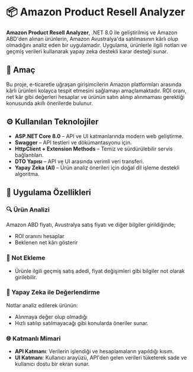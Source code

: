 # 📦 Amazon Product Resell Analyzer

**Amazon Product Resell Analyzer**, .NET 8.0 ile geliştirilmiş ve Amazon ABD'den alınan ürünlerin, Amazon Avustralya'da satılmasının kârlı olup olmadığını analiz eden bir uygulamadır. Uygulama, ürünlerle ilgili notları ve geçmiş verileri kullanarak yapay zeka destekli karar desteği sunar.

## 🎯 Amaç

Bu proje, e-ticaretle uğraşan girişimcilerin Amazon platformları arasında kârlı ürünleri kolayca tespit etmesini sağlamayı amaçlamaktadır. ROI oranı, net kâr gibi değerleri hesaplar ve ürünün satın alınıp alınmaması gerektiği konusunda akıllı önerilerde bulunur.

## ⚙️ Kullanılan Teknolojiler

- **ASP.NET Core 8.0** – API ve UI katmanlarında modern web geliştirme.
- **Swagger** – API testleri ve dökümantasyonu için.
- **HttpClient + Extension Methods** – Temiz ve sürdürülebilir servis bağlantıları.
- **DTO Yapısı** – API ve UI arasında verimli veri transferi.
- **Yapay Zeka (AI)** – Ürün analiz önerileri için doğal dil işleme destekli algoritma.

## 📌 Uygulama Özellikleri

### 🔍 Ürün Analizi

Amazon ABD fiyatı, Avustralya satış fiyatı ve diğer bilgiler girildiğinde;

- ROI oranını hesaplar  
- Beklenen net kârı gösterir

### 📝 Not Ekleme

- Ürünle ilgili geçmiş satış adedi, fiyat değişimleri gibi bilgiler not olarak girilebilir.

### 🧠 Yapay Zeka ile Değerlendirme

Notlar analiz edilerek ürünün:

- Alınmaya değer olup olmadığı  
- Hızlı satılıp satılmayacağı gibi konularda öneriler sunar.

### 🌐 Katmanlı Mimari

- **API Katmanı**: Verilerin işlendiği ve hesaplamaların yapıldığı kısım.  
- **UI Katmanı**: Kullanıcı arayüzü, API'den gelen verileri tüketerek sade ve kullanıcı dostu bir ekran sunar.
